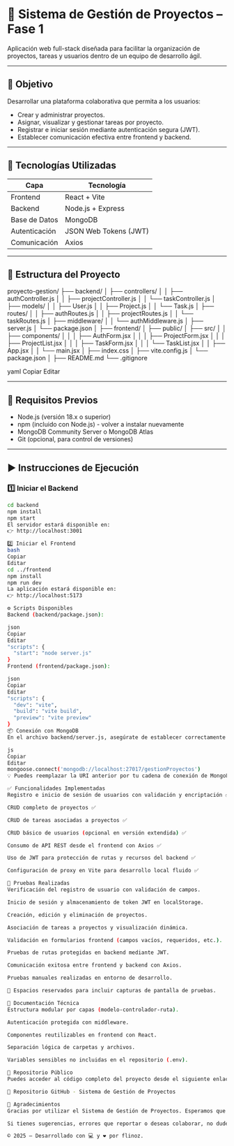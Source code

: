 # 🧩 Sistema de Gestión de Proyectos – Fase 1

Aplicación web full-stack diseñada para facilitar la organización de proyectos, tareas y usuarios dentro de un equipo de desarrollo ágil.

---

## 🎯 Objetivo

Desarrollar una plataforma colaborativa que permita a los usuarios:

- Crear y administrar proyectos.
- Asignar, visualizar y gestionar tareas por proyecto.
- Registrar e iniciar sesión mediante autenticación segura (JWT).
- Establecer comunicación efectiva entre frontend y backend.

---

## 🧰 Tecnologías Utilizadas

| Capa          | Tecnología             |
|---------------|------------------------|
| Frontend      | React + Vite           |
| Backend       | Node.js + Express      |
| Base de Datos | MongoDB                |
| Autenticación | JSON Web Tokens (JWT)  |
| Comunicación  | Axios                  |

---

## 📁 Estructura del Proyecto

proyecto-gestion/
├── backend/
│ ├── controllers/
│ │ ├── authController.js
│ │ ├── projectController.js
│ │ └── taskController.js
│ ├── models/
│ │ ├── User.js
│ │ ├── Project.js
│ │ └── Task.js
│ ├── routes/
│ │ ├── authRoutes.js
│ │ ├── projectRoutes.js
│ │ └── taskRoutes.js
│ ├── middleware/
│ │ └── authMiddleware.js
│ ├── server.js
│ └── package.json
│
├── frontend/
│ ├── public/
│ ├── src/
│ │ ├── components/
│ │ │ ├── AuthForm.jsx
│ │ │ ├── ProjectForm.jsx
│ │ │ ├── ProjectList.jsx
│ │ │ ├── TaskForm.jsx
│ │ │ └── TaskList.jsx
│ │ ├── App.jsx
│ │ └── main.jsx
│ ├── index.css
│ ├── vite.config.js
│ └── package.json
│
├── README.md
└── .gitignore

yaml
Copiar
Editar

---

## 🔧 Requisitos Previos

- Node.js (versión 18.x o superior)
- npm (incluido con Node.js) - volver a instalar nuevamente
- MongoDB Community Server o MongoDB Atlas
- Git (opcional, para control de versiones)

---

## ▶️ Instrucciones de Ejecución

### 1️⃣ Iniciar el Backend

```bash
cd backend
npm install
npm start
El servidor estará disponible en:
👉 http://localhost:3001

2️⃣ Iniciar el Frontend
bash
Copiar
Editar
cd ../frontend
npm install
npm run dev
La aplicación estará disponible en:
👉 http://localhost:5173

⚙️ Scripts Disponibles
Backend (backend/package.json):

json
Copiar
Editar
"scripts": {
  "start": "node server.js"
}
Frontend (frontend/package.json):

json
Copiar
Editar
"scripts": {
  "dev": "vite",
  "build": "vite build",
  "preview": "vite preview"
}
📦 Conexión con MongoDB
En el archivo backend/server.js, asegúrate de establecer correctamente la conexión con tu base de datos local o en la nube:

js
Copiar
Editar
mongoose.connect('mongodb://localhost:27017/gestionProyectos')
💡 Puedes reemplazar la URI anterior por tu cadena de conexión de MongoDB Atlas si deseas desplegarlo en la nube.

✅ Funcionalidades Implementadas
Registro e inicio de sesión de usuarios con validación y encriptación ✅

CRUD completo de proyectos ✅

CRUD de tareas asociadas a proyectos ✅

CRUD básico de usuarios (opcional en versión extendida) ✅

Consumo de API REST desde el frontend con Axios ✅

Uso de JWT para protección de rutas y recursos del backend ✅

Configuración de proxy en Vite para desarrollo local fluido ✅

🧪 Pruebas Realizadas
Verificación del registro de usuario con validación de campos.

Inicio de sesión y almacenamiento de token JWT en localStorage.

Creación, edición y eliminación de proyectos.

Asociación de tareas a proyectos y visualización dinámica.

Validación en formularios frontend (campos vacíos, requeridos, etc.).

Pruebas de rutas protegidas en backend mediante JWT.

Comunicación exitosa entre frontend y backend con Axios.

Pruebas manuales realizadas en entorno de desarrollo.

📎 Espacios reservados para incluir capturas de pantalla de pruebas.

🧾 Documentación Técnica
Estructura modular por capas (modelo-controlador-ruta).

Autenticación protegida con middleware.

Componentes reutilizables en frontend con React.

Separación lógica de carpetas y archivos.

Variables sensibles no incluidas en el repositorio (.env).

🔗 Repositorio Público
Puedes acceder al código completo del proyecto desde el siguiente enlace:

🔗 Repositorio GitHub - Sistema de Gestión de Proyectos

🙌 Agradecimientos
Gracias por utilizar el Sistema de Gestión de Proyectos. Esperamos que esta herramienta contribuya a mejorar la eficiencia y organización de tu equipo de desarrollo.

Si tienes sugerencias, errores que reportar o deseas colaborar, no dudes en abrir un issue o contribuir al repositorio.

© 2025 – Desarrollado con 💻 y ❤️ por flinoz.
